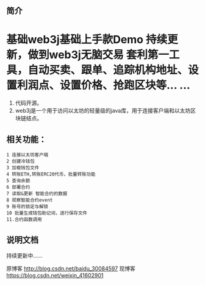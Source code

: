## 简介
# 基础web3j基础上手款Demo 持续更新，做到web3j无脑交易 套利第一工具，自动买卖、跟单、追踪机构地址、设置利润点、设置价格、抢跑区块等... ...

1. 代码开源。
2. web3j是一个用于访问以太坊的轻量级的java库，用于连接客户端和以太坊区块链结点。
## 相关功能：
    1 连接以太坊客户端
    2 创建冷钱包
    3 加载钱包文件
    4 转账ETH,转账ERC20代币，批量转账功能
    5 查询余额
    6 部署合约
    7 读取&更新 智能合约的数据
    8 观察智能合约event
    9 账号的锁定与解锁
    10 批量生成钱包助记词，逐行保存文件
    11.合约函数调用
## 说明文档
持续更新中......

原博客 http://blog.csdn.net/baidu_30084597
现博客 https://blog.csdn.net/weixin_41602901



